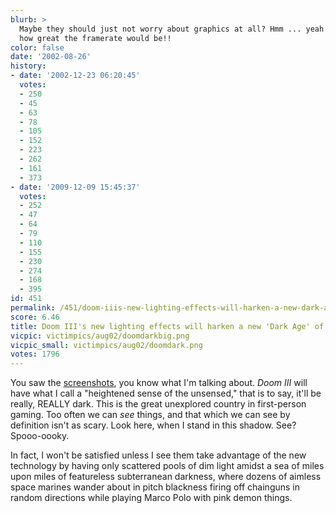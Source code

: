 ```yaml
---
blurb: >
  Maybe they should just not worry about graphics at all? Hmm ... yeah ... imagine
  how great the framerate would be!!
color: false
date: '2002-08-26'
history:
- date: '2002-12-23 06:20:45'
  votes:
  - 250
  - 45
  - 63
  - 78
  - 105
  - 152
  - 223
  - 262
  - 161
  - 373
- date: '2009-12-09 15:45:37'
  votes:
  - 252
  - 47
  - 64
  - 79
  - 110
  - 155
  - 230
  - 274
  - 168
  - 395
id: 451
permalink: /451/doom-iiis-new-lighting-effects-will-harken-a-new-dark-age-of-gameplay/
score: 6.46
title: Doom III's new lighting effects will harken a new 'Dark Age' of gameplay!
vicpic: victimpics/aug02/doomdarkbig.png
vicpic_small: victimpics/aug02/doomdark.png
votes: 1796
---
```


You saw the
[screenshots](https://web.archive.org/web/20020826000000/http://gamespy.com/e32002/pc/doom3b/screenshots.shtml),
you know what I'm talking about. *Doom III* will have what I call a
"heightened sense of the unsensed," that is to say, it'll be really,
REALLY dark. This is the great unexplored country in first-person
gaming. Too often we can *see* things, and that which we can see by
definition isn't as scary. Look here, when I stand in this shadow. See?
Spooo-oooky.

In fact, I won't be satisfied unless I see them take advantage of the
new technology by having only scattered pools of dim light amidst a sea
of miles upon miles of featureless subterranean darkness, where dozens
of aimless space marines wander about in pitch blackness firing off
chainguns in random directions while playing Marco Polo with pink demon
things.